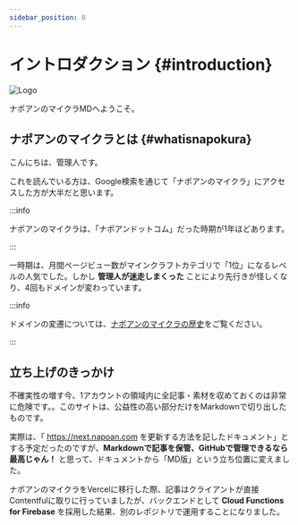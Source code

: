 ```yaml
---
sidebar_position: 0
---
```


# イントロダクション {#introduction}

![Logo](/img/ogp/logo-ogp.png)

ナポアンのマイクラMDへようこそ。

## ナポアンのマイクラとは {#whatisnapokura}

こんにちは、管理人です。

これを読んでいる方は、Google検索を通じて「ナポアンのマイクラ」にアクセスした方が大半だと思います。

:::info

ナポアンのマイクラは、「ナポアンドットコム」だった時期が1年ほどあります。

:::

一時期は、月間ページビュー数がマインクラフトカテゴリで「1位」になるレベルの人気でした。しかし **管理人が迷走しまくった** ことにより先行きが怪しくなり、4回もドメインが変わっています。

:::info

ドメインの変遷については、[ナポアンのマイクラの歴史](docs/about/history)をご覧ください。

:::

## 立ち上げのきっかけ

不確実性の増す今、1アカウントの領域内に全記事・素材を収めておくのは非常に危険です。。このサイトは、公益性の高い部分だけをMarkdownで切り出したものです。

実際は、「 https://next.napoan.com を更新する方法を記したドキュメント」とする予定だったのですが、**Markdownで記事を保管、GitHubで管理できるなら最高じゃん！** と思って、ドキュメントから「MD版」という立ち位置に変えました。

ナポアンのマイクラをVercelに移行した際、記事はクライアントが直接Contentfulに取りに行っていましたが、バックエンドとして **Cloud Functions for Firebase** を採用した結果、別のレポジトリで運用することになりました。
